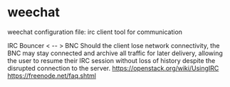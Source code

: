# weechat
weechat configuration file: irc client tool for communication

IRC Bouncer < -- > BNC
Should the client lose network connectivity, the BNC may stay connected and archive all traffic for later delivery, allowing the user to resume their IRC session without loss of history despite the disrupted connection to the server.
https://openstack.org/wiki/UsingIRC
https://freenode.net/faq.shtml
